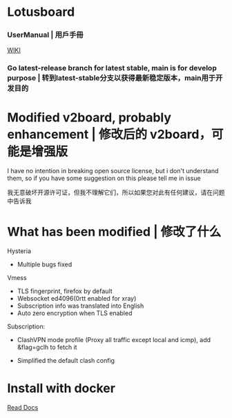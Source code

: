 # Lotusboard
### UserManual | 用戶手冊

[WIKI](https://lotusproxy.github.io)

### Go latest-release branch for latest stable, main is for develop purpose | 转到latest-stable分支以获得最新稳定版本，main用于开发目的

# Modified v2board, probably enhancement | 修改后的 v2board，可能是增强版

I have no intention in breaking open source license, but i don't understand them, so if you have some suggestion on this please tell me in issue

我无意破坏开源许可证，但我不理解它们，所以如果您对此有任何建议，请在问题中告诉我

# What has been modified | 修改了什么

Hysteria
 - Multiple bugs fixed

Vmess
 - TLS fingerprint, firefox by default
 - Websocket ed4096(0rtt enabled for xray)
 - Subscription info was translated into English
 - Auto zero encryption when TLS enabled

Subscription:

 - ClashVPN mode profile (Proxy all traffic except local and icmp), add &flag=gclh to fetch it

 - Simplified the default clash config

# Install with docker

[Read Docs](https://github.com/lotusproxy/lotusboard-docker/wiki)
